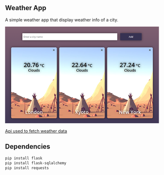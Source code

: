 ## Weather App

A simple weather app that display weather info of a city.


![Screenshot](screenshots/Screenshot_1.png)

[Api used to fetch weather data](https://openweathermap.org/api)

## Dependencies

```
pip install flask
pip install flask-sqlalchemy
pip install requests
```
